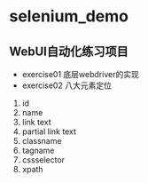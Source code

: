 # selenium_demo
## WebUI自动化练习项目
* exercise01 底层webdriver的实现
* exercise02 八大元素定位
1. id
2. name
3. link text
4. partial link text
5. classname
6. tagname
7. cssselector
8. xpath
